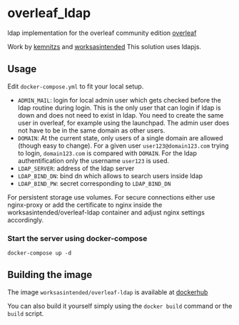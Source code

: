 # overleaf_ldap
ldap implementation for the overleaf community edition [overleaf](https://github.com/overleaf/overleaf)

Work by [kemnitzs](https://github.com/kemnitzs) and [worksasintended](https://github.com/worksasintended)
This solution uses ldapjs.

## Usage

Edit `docker-compose.yml` to fit your local setup. 

- `ADMIN_MAIL`: login for local admin user which gets checked before the ldap routine during login. This is the only user that can login if ldap is down and does not need to exist in ldap. You need to create the same user in overleaf, for example using the launchpad. The admin user does not have to be in the same domain as other users. 
- `DOMAIN`: At the current state, only users of a single domain are allowed (though easy to change). For a given user `user123@domain123.com` trying to login, `domain123.com` is compared with `DOMAIN`. For the ldap authentification only the username `user123` is used.  
- `LDAP_SERVER`: address of the ldap server
- `LDAP_BIND_DN`: bind dn which allows to search users inside ldap
- `LDAP_BIND_PW`: secret corresponding to `LDAP_BIND_DN`

For persistent storage use volumes. For secure connections either use nginx-proxy or add the certificate to nginx inside the worksasintended/overleaf-ldap container and adjust nginx settings accordingly.

### Start the server using docker-compose

``` 
docker-compose up -d

```


## Building the image

The image `worksasintended/overleaf-ldap` is available at [dockerhub](https://cloud.docker.com/u/worksasintended/repository/docker/worksasintended/overleaf_ldap)

You can also build it yourself simply using the `docker build` command or the `build` script. 


